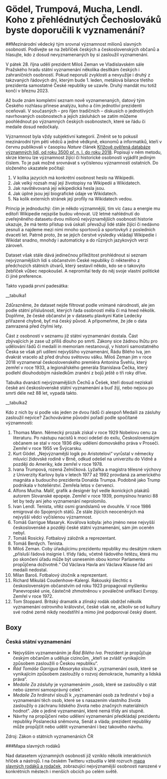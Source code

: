# Gödel, Trumpová, Mucha, Lendl. Koho z přehlédnutých Čechoslováků byste doporučili k vyznamenání?

##Mezinárodní vědecký tým srovnal významnost milionů slavných osobností. Podívejte se na žebříček českých a československých občanů a hlasujte, kdo z dosud nevyznamenaných by si zasloužil vyznamenání.

V pátek 28. října udělí prezident Miloš Zeman ve Vladislavském sále Pražského hradu státní vyznamenání několika desítkám českých i zahraničních osobností. Pokud neporuší zvyklosti a nevyužije i druhý z takzvaných řádových dní, kterým bude 1. leden, metálová bilance třetího prezidenta samostatné České republiky se uzavře. Druhý mandát mu totiž končí v březnu 2023.



Až bude znám kompletní seznam nově vyznamenaných, datový tým Českého rozhlasu přinese analýzu, koho a čím jednotliví prezidenti oceňovali. V současných – pro říjen tradičních – diskusích o jednotlivých navrhovaných osobnostech a jejich zásluhách se zatím můžeme poohlédnout po významných českých osobnostech, které se řádu či medaile dosud nedočkaly.



Významnost byla vždy subjektivní kategorií. Změnit se to pokusil mezinárodní tým pěti vědců a jedné vědkyně, ekonomů a informatiků, kteří v červnu publikovali v časopisu _Nature_ článek [Křížově ověřená databáze významných lidí, od roku 3500 př. n. l. do roku 2018](https://www.nature.com/articles/s41597-022-01369-4). Popisují v něm metodu, skrze kterou lze významnost žijící či historické osobnosti vyjádřit jediným číslem. To je pak možné srovnávat s vyčíslenou významností ostatních. Do složeného ukazatele počítají:

1.  V kolika jazycích má konkrétní osobnost heslo na Wikipedii.
2.  Jak velký rozsah mají její životopisy na Wikipedii a Wikidatech.
3.  Jak navštěvovaná její wikipedická hesla jsou.
4.  Jak úplné jsou její biografické údaje ve Wikidatech.
5.  Na kolik externích stránek její profily na Wikidatech vedou.

Princip je jednoduchý: čím je někdo významnější, tím víc času a energie mu editoři Wikipedie nejspíše budou věnovat. Už letmé nahlédnutí do zveřejněného datasetu dvou milionů nejvýznamějších osobností historie ukazuje, že má tento přístup svá úskalí: převažují lidé stále žijící či nedávno zesnulí a najdeme mezi nimi mnoho sportovců a sportovkyň z posledních dvaceti let. Patrně proto, že se jejich čerstvé výsledky vkládají Wikipedie i Wikidat snadno, mnohdy i automaticky a do různých jazykových verzí zároveň.



Dataset však stále dává jedinečnou příležitost prohlédnout si seznam nejvýznamějších lidí s občanstvím České republiky či některého z předchozích státních útvarů, který sestavil někdo, kdo se o takovýto žebříček vůbec nepokoušel. A nepromítal tedy do něj svoje vlastní politické či jiné preference.



Takto vypadá první padesátka:



__tabulka1



Zdůrazněme, že dataset nejde filtrovat podle vnímané národnosti, ale jen podle státní příslušnosti, kterých řada osobností měla či má hned několik. Doplňme, že české občanství je v datasetu plavkyni Katie Ledecky přiřazené chybně, byť má český původ. A připomeňme, že jde o data zamrazená před čtyřmi lety.



Část z osobností v seznamu již státní vyznamenání dostala. Část zbývajících je zase už příliš dlouho po smrti. Zákony sice žádnou lhůtu pro udělování řádů či medailí in memoriam nestanovují, v historii samostatného Česka se však při udílení nejvyššího vyznamenání, Řádu Bílého lva, jen dvakrát vracelo až před druhou světovou válku. Miloš Zeman jím v roce 2018 vyznamenal československého premiéra Antonína Švehlu, který zemřel v roce 1933, a legionářského generála Stanislava Čečka, který podlehl dlouhodobým následkům zranění z bojů ještě o tři roky dříve.



Tabulka dvanácti nejvýznamějších Čechů a Češek, kteří dosud nezískali české ani československé státní vyznamenání a buď žijí, nebo nejsou po smrti déle než 88 let, vypadá takto.



__tabulka2



Kdo z nich by si podle vás jeden ze dvou řádů či alespoň Medaili za zásluhy zasloužil nejvíce? Zachováváme původní pořadí podle spočítané významnosti:

1.  Thomas Mann. Německý prozaik získal v roce 1929 Nobelovu cenu za literaturu. Po nástupu nacistů k moci odešel do exilu, Československým občanem se stal v roce 1936 díky udělení domovského práva v Proseči. Zemřel v roce 1955 ve Švýcarsku.
2.  Kurt Gödel. „Nejvýznamější logik po Aristotelovi“ vyrůstal v německy mluvící židovské rodině v Brně, odkud odešel na univerzitu do Vídně a později do Ameriky, kde zemřel v roce 1978.
3. Ivana Trumpová, rozená Zelníčková. Lyžařka a magistra tělesné výchovy z Univerzity Karlovy byla v letech 1977 až 1992 provdaná za amerického magnáta a budoucího prezidenta Donalda Trumpa. Podobně jako Trump podnikala v hoteliérství. Zemřela letos v červenci.
4. Alfons Mucha. Malíř, grafik a designér byl vedle ikonických plakátů autorem Slovanské epopeje. Zemřel v roce 1939, pomyslnou hranici 88 let by tedy ani jeho vyznamenání neprolomilo.
5. Ivan Lendl. Tenista, vítěz osmi grandslamů ve dvouhře. V roce 1986 emigroval do Spojených států. Ze stále žijících neoceněných má nejvyšší vědci vyčíslenou významnost.
6. Tomáš Garrigue Masaryk. Kovářova kobyla: jeho jméno nese nejvyšší československé a později české státní vyznamenání, sám jím oceněn nebyl.
7. Tomáš Rosický. Fotbalový záložník a reprezentant.
8. Tomáš Berdych. Tenista.
9. Miloš Zeman. Coby úřadujícímu prezidentu republiky mu desátým rokem „přísluší řádová insignie I. třídy řádu, včetně řádového řetězu, která mu po skončení úřadu může být usnesením obou komor Parlamentu propůjčena doživotně.“ Od Václava Havla ani Václava Klause řád ani medaili nedostal.
10. Milan Baroš. Fotbalový útočník a reprezentant.
11. Richard Mikuláš Coudenhove-Kalergi. Rakouský šlechtic s československým občanstvím od roku 1923 propagoval myšlenku Panevropské unie, částečně zhmotněnou v poválečné unifikaci Evropy. Zemřel v roce 1972.
12. Tom Stoppard. Britský dramatik a zlínský rodák obdržel několik vyznamenání ostrovního království, české však ne, ačkoliv se od kultury své rodné země nikdy neodstřihl a mimo jiné podporoval český disent.

## Boxy

### Česká státní vyznamenání

- Nejvyšším vyznamenáním je *Řád Bílého lva*. Prezident je propůjčuje českým občanům a uděluje cizincům, „kteří se zvlášť vynikajícím způsobem zasloužili o Českou republiku“.
- *Řád Tomáše Garrigua Masaryka* slouží k „vyznamenání osob, které se vynikajícím způsobem zasloužily o rozvoj demokracie, humanity a lidská práva“.
- *Medaile Za zásluhy* je vyznamenáním „osob, které se zasloužily o stát nebo územní samosprávný celek“.
- *Medaile Za hrdinství* slouží k „vyznamenání osob za hrdinství v boji a vyznamenání těch osob, které se s nasazením vlastního života zasloužily o záchranu lidského života nebo značných materiálních hodnot“. Jde o jediné vyznamenání, které nemá třídy ani stupně.
- Návrhy na propůjčení nebo udělení vyznamenání předkládají prezidentu republiky Poslanecká sněmovna, Senát a vláda; prezident republiky může propůjčit nebo udělit vyznamenání i bez takového návrhu.

Zdroj: Zákon o státních vyznamenáních ČR

###Mapa slavných rodáků

Nad datasetem významných osobností již vzniklo několik interaktivních hříček a nástrojů. I na českém Twitteru vzbudila v létě rozruch [mapa slavných rodáků a rodaček](https://tjukanovt.github.io/notable-people), zobrazující nejvýznamější osobnosti narozené v konkrétních městech i menších obcích po celém světě.